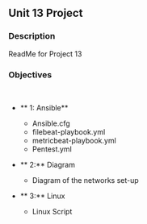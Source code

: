## Unit 13 Project

### Description

ReadMe for Project 13

### Objectives 

  <br>

- ** 1: Ansible** 

    - Ansible.cfg
    - filebeat-playbook.yml
    - metricbeat-playbook.yml
    - Pentest.yml

- ** 2:** Diagram
    - Diagram of the networks set-up
    
- ** 3:** Linux

    - Linux Script

     